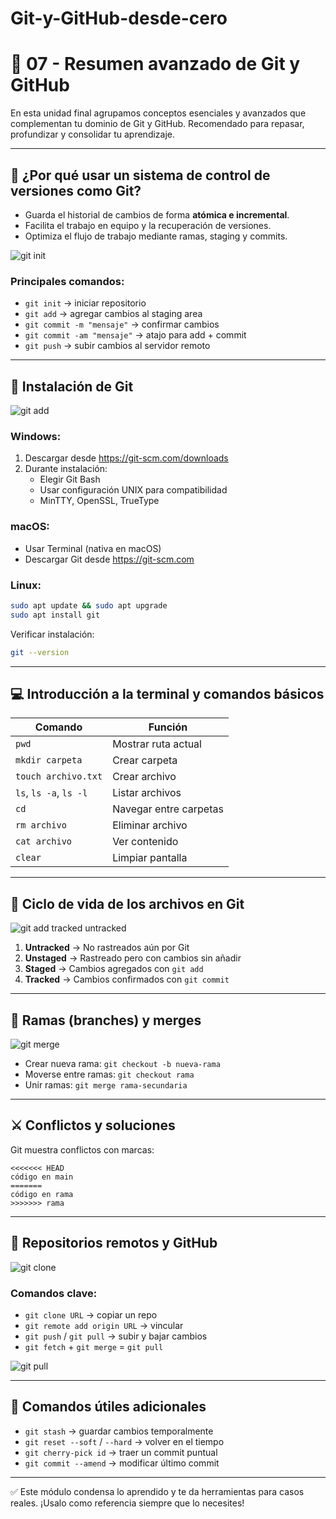 # Git-y-GitHub-desde-cero
# 🧩 07 - Resumen avanzado de Git y GitHub

En esta unidad final agrupamos conceptos esenciales y avanzados que complementan tu dominio de Git y GitHub. Recomendado para repasar, profundizar y consolidar tu aprendizaje.

---

## 💾 ¿Por qué usar un sistema de control de versiones como Git?

- Guarda el historial de cambios de forma **atómica e incremental**.
- Facilita el trabajo en equipo y la recuperación de versiones.
- Optimiza el flujo de trabajo mediante ramas, staging y commits.

![git init](https://github.com/eliana1115/Git_GitHub_Curso/blob/main/07_Resumen_Avanzado_Git_GitHub/Images/git%20init.jpg?raw=true)

### Principales comandos:
- `git init` → iniciar repositorio
- `git add` → agregar cambios al staging area
- `git commit -m "mensaje"` → confirmar cambios
- `git commit -am "mensaje"` → atajo para add + commit
- `git push` → subir cambios al servidor remoto

---

## 🧰 Instalación de Git

![git add](https://github.com/eliana1115/Git_GitHub_Curso/blob/main/07_Resumen_Avanzado_Git_GitHub/Images/git%20add.jpg?raw=true)

### Windows:
1. Descargar desde https://git-scm.com/downloads
2. Durante instalación:
   - Elegir Git Bash
   - Usar configuración UNIX para compatibilidad
   - MinTTY, OpenSSL, TrueType

### macOS:
- Usar Terminal (nativa en macOS)
- Descargar Git desde https://git-scm.com

### Linux:
```bash
sudo apt update && sudo apt upgrade
sudo apt install git
```
Verificar instalación:
```bash
git --version
```

---

## 💻 Introducción a la terminal y comandos básicos

| Comando | Función |
|--------|--------|
| `pwd` | Mostrar ruta actual |
| `mkdir carpeta` | Crear carpeta |
| `touch archivo.txt` | Crear archivo |
| `ls`, `ls -a`, `ls -l` | Listar archivos |
| `cd` | Navegar entre carpetas |
| `rm archivo` | Eliminar archivo |
| `cat archivo` | Ver contenido |
| `clear` | Limpiar pantalla |

---

## 🔁 Ciclo de vida de los archivos en Git

![git add tracked untracked](https://github.com/eliana1115/Git_GitHub_Curso/blob/main/07_Resumen_Avanzado_Git_GitHub/Images/git%20add2.jpg?raw=true)

1. **Untracked** → No rastreados aún por Git
2. **Unstaged** → Rastreado pero con cambios sin añadir
3. **Staged** → Cambios agregados con `git add`
4. **Tracked** → Cambios confirmados con `git commit`

---

## 🌿 Ramas (branches) y merges

![git merge](https://github.com/eliana1115/Git_GitHub_Curso/blob/main/07_Resumen_Avanzado_Git_GitHub/Images/git%20merge.jpg?raw=true)

- Crear nueva rama: `git checkout -b nueva-rama`
- Moverse entre ramas: `git checkout rama`
- Unir ramas: `git merge rama-secundaria`

---

## ⚔️ Conflictos y soluciones

Git muestra conflictos con marcas:
```
<<<<<<< HEAD
código en main
=======
código en rama
>>>>>>> rama
```

---

## 🔗 Repositorios remotos y GitHub

![git clone](https://github.com/eliana1115/Git_GitHub_Curso/blob/main/07_Resumen_Avanzado_Git_GitHub/Images/git%20clone%20url.jpg?raw=true)

### Comandos clave:
- `git clone URL` → copiar un repo
- `git remote add origin URL` → vincular
- `git push` / `git pull` → subir y bajar cambios
- `git fetch` + `git merge` = `git pull`

![git pull](https://github.com/eliana1115/Git_GitHub_Curso/blob/main/07_Resumen_Avanzado_Git_GitHub/Images/git%20pull2.jpg?raw=true)

---

## 🧪 Comandos útiles adicionales
- `git stash` → guardar cambios temporalmente
- `git reset --soft` / `--hard` → volver en el tiempo
- `git cherry-pick id` → traer un commit puntual
- `git commit --amend` → modificar último commit

---

✅ Este módulo condensa lo aprendido y te da herramientas para casos reales. ¡Usalo como referencia siempre que lo necesites!

